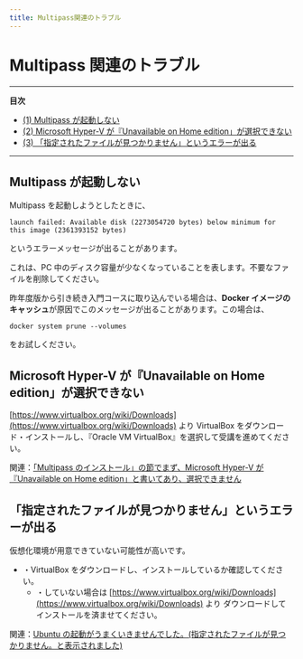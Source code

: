 ```yaml
---
title: Multipass関連のトラブル
---
```


# Multipass 関連のトラブル
---
**目次**
- [(1) Multipass が起動しない](#1)
- [(2) Microsoft Hyper-V が『Unavailable on Home edition」が選択できない](#2)
- [(3) 「指定されたファイルが見つかりません」というエラーが出る](#3)
---

## Multipass が起動しない <a id="1"></a>

Multipass を起動しようとしたときに、

```
launch failed: Available disk (2273054720 bytes) below minimum for this image (2361393152 bytes)
```

というエラーメッセージが出ることがあります。

これは、PC 中のディスク容量が少なくなっていることを表します。不要なファイルを削除してください。

昨年度版から引き続き入門コースに取り込んでいる場合は、**Docker イメージのキャッシュ**が原因でこのメッセージが出ることがあります。この場合は、

```
docker system prune --volumes
```

をお試しください。

## Microsoft Hyper-V が『Unavailable on Home edition」が選択できない <a id="2"></a>

[https://www.virtualbox.org/wiki/Downloads](https://www.virtualbox.org/wiki/Downloads) より VirtualBox をダウンロード・インストールし、『Oracle VM VirtualBox』を選択して受講を進めてください。

関連：[「Multipass のインストール」の節でまず、Microsoft Hyper-V が『Unavailable on Home edition」と書いてあり、選択できません](https://www.nnn.ed.nico/questions/29536)

## 「指定されたファイルが見つかりません」というエラーが出る <a id="3"></a>

仮想化環境が用意できていない可能性が高いです。

* ・VirtualBox をダウンロードし、インストールしているか確認してください。
  * ・していない場合は [https://www.virtualbox.org/wiki/Downloads](https://www.virtualbox.org/wiki/Downloads) より ダウンロードしてインストールを済ませてください。

関連：[Ubuntu の起動がうまくいきませんでした。(指定されたファイルが見つかりません。と表示されました)](https://www.nnn.ed.nico/questions/29528)
